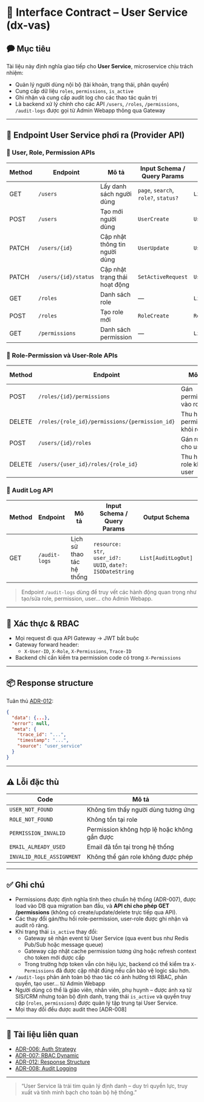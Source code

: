 # 📘 Interface Contract – User Service (dx-vas)

## 🗭 Mục tiêu

Tài liệu này định nghĩa giao tiếp cho **User Service**, microservice chịu trách nhiệm:

* Quản lý người dùng nội bộ (tài khoản, trạng thái, phân quyền)
* Cung cấp dữ liệu `roles`, `permissions`, `is_active`
* Ghi nhận và cung cấp audit log cho các thao tác quản trị
* Là backend xử lý chính cho các API `/users`, `/roles`, `/permissions`, `/audit-logs` được gọi từ Admin Webapp thông qua Gateway

---

## 📙 Endpoint User Service phơi ra (Provider API)

### 👤 User, Role, Permission APIs

| Method | Endpoint             | Mô tả                         | Input Schema / Query Params          | Output Schema         | Permission Code       |
|--------|----------------------|-------------------------------|--------------------------------------|------------------------|------------------------|
| GET    | `/users`             | Lấy danh sách người dùng      | `page`, `search`, `role?`, `status?` | `List[UserOut]`        | `VIEW_USER_ALL`        |
| POST   | `/users`             | Tạo mới người dùng            | `UserCreate`                         | `UserOut`              | `CREATE_USER`          |
| PATCH  | `/users/{id}`        | Cập nhật thông tin người dùng | `UserUpdate`                         | `UserOut`              | `EDIT_USER`            |
| PATCH  | `/users/{id}/status` | Cập nhật trạng thái hoạt động | `SetActiveRequest`                   | `UserOut`              | `EDIT_USER_STATUS`     |
| GET    | `/roles`             | Danh sách role                | —                                    | `List[RoleOut]`        | `VIEW_ROLE_ALL`        |
| POST   | `/roles`             | Tạo role mới                  | `RoleCreate`                         | `RoleOut`              | `CREATE_ROLE`          |
| GET    | `/permissions`       | Danh sách permission          | —                                    | `List[PermissionOut]`  | `VIEW_PERMISSION_ALL`  |

### 🔗 Role-Permission và User-Role APIs

| Method | Endpoint                                       | Mô tả                        | Input Schema       | Output Schema | Permission Code               |
|--------|------------------------------------------------|------------------------------|--------------------|----------------|-------------------------------|
| POST   | `/roles/{id}/permissions`                      | Gán permission vào role      | `PermissionAssign` | `RoleOut`      | `ASSIGN_PERMISSION_TO_ROLE`   |
| DELETE | `/roles/{role_id}/permissions/{permission_id}` | Thu hồi permission khỏi role | —                  | `RoleOut`      | `REMOVE_PERMISSION_FROM_ROLE` |
| POST   | `/users/{id}/roles`                            | Gán role cho user            | `RoleAssign`       | `UserOut`      | `ASSIGN_ROLE_TO_USER`         |
| DELETE | `/users/{user_id}/roles/{role_id}`             | Thu hồi role khỏi user       | —                  | `UserOut`      | `REMOVE_ROLE_FROM_USER`       |

### 📜 Audit Log API

| Method | Endpoint         | Mô tả                    | Input Schema / Query Params                              | Output Schema       | Permission Code     |
|--------|------------------|--------------------------|-----------------------------------------------------------|----------------------|----------------------|
| GET    | `/audit-logs`    | Lịch sử thao tác hệ thống | `resource: str`, `user_id?: UUID`, `date?: ISODateString` | `List[AuditLogOut]` | `VIEW_AUDIT_LOG`     |

> Endpoint `/audit-logs` dùng để truy vết các hành động quan trọng như tạo/sửa role, permission, user… cho Admin Webapp.

---

## 🔐 Xác thực & RBAC

* Mọi request đi qua API Gateway → JWT bắt buộc
* Gateway forward header:
  * `X-User-ID`, `X-Role`, `X-Permissions`, `Trace-ID`
* Backend chỉ cần kiểm tra permission code có trong `X-Permissions`

---

## 📦 Response structure

Tuân thủ [ADR-012](../ADR/adr-012-response-structure.md):

```json
{
  "data": {...},
  "error": null,
  "meta": {
    "trace_id": "...",
    "timestamp": "...",
    "source": "user_service"
  }
}
```

---

## ⚠️ Lỗi đặc thù

| Code                      | Mô tả                                       |
|---------------------------|---------------------------------------------|
| `USER_NOT_FOUND`          | Không tìm thấy người dùng tương ứng         |
| `ROLE_NOT_FOUND`          | Không tồn tại role                          |
| `PERMISSION_INVALID`      | Permission không hợp lệ hoặc không gắn được |
| `EMAIL_ALREADY_USED`      | Email đã tồn tại trong hệ thống             |
| `INVALID_ROLE_ASSIGNMENT` | Không thể gán role không được phép          |

---

## ✅ Ghi chú

* Permissions được định nghĩa tĩnh theo chuẩn hệ thống (ADR-007), được load vào DB qua migration ban đầu, và **API chỉ cho phép GET /permissions** (không có create/update/delete trực tiếp qua API).
* Các thay đổi gán/thu hồi role-permission, user-role được ghi nhận và audit rõ ràng.
* Khi trạng thái `is_active` thay đổi:
  * Gateway sẽ nhận event từ User Service (qua event bus như Redis Pub/Sub hoặc message queue)
  * Gateway cập nhật cache permission tương ứng hoặc refresh context cho token mới được cấp
  * Trong trường hợp token vẫn còn hiệu lực, backend có thể kiểm tra `X-Permissions` đã được cập nhật đúng nếu cần bảo vệ logic sâu hơn.
* `/audit-logs` phản ánh toàn bộ thao tác có ảnh hưởng tới RBAC, phân quyền, tạo user… từ Admin Webapp
* Người dùng có thể là giáo viên, nhân viên, phụ huynh – được ánh xạ từ SIS/CRM nhưng toàn bộ định danh, trạng thái `is_active` và quyền truy cập (`roles`, `permissions`) được quản lý tập trung tại User Service.
* Mọi thay đổi đều được audit theo [ADR-008]

---

## 📎 Tài liệu liên quan

* [ADR-006: Auth Strategy](../ADR/adr-006-auth-strategy.md)
* [ADR-007: RBAC Dynamic](../ADR/adr-007-rbac.md)
* [ADR-012: Response Structure](../ADR/adr-012-response-structure.md)
* [ADR-008: Audit Logging](../ADR/adr-008-audit-logging.md)

---

> “User Service là trái tim quản lý định danh – duy trì quyền lực, truy xuất và tính minh bạch cho toàn bộ hệ thống.”

